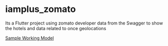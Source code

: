 # iamplus_zomato

Its a Flutter project using zomato developer data from the Swagger to show the hotels and data related to once geolocations

[Sample Working Model](https://photos.app.goo.gl/q3PfzpL7RgPjFgvQ6)
